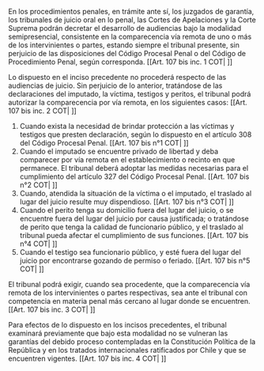 En los procedimientos penales, en trámite ante sí, los juzgados de garantía, los tribunales de juicio oral en lo penal, las Cortes de Apelaciones y la Corte Suprema podrán decretar el desarrollo de audiencias bajo la modalidad semipresencial, consistente en la comparecencia vía remota de uno o más de los intervinientes o partes, estando siempre el tribunal presente, sin perjuicio de las disposiciones del Código Procesal Penal o del Código de Procedimiento Penal, según corresponda. [[Art. 107 bis inc. 1 COT| ]]

Lo dispuesto en el inciso precedente no procederá respecto de las audiencias de juicio. Sin perjuicio de lo anterior, tratándose de las declaraciones del imputado, la víctima, testigos y peritos, el tribunal podrá autorizar la comparecencia por vía remota, en los siguientes casos: [[Art. 107 bis inc. 2 COT| ]]

1. Cuando exista la necesidad de brindar protección a las víctimas y testigos que presten declaración, según lo dispuesto en el artículo 308 del Código Procesal Penal. [[Art. 107 bis n°1 COT| ]]
2. Cuando el imputado se encuentre privado de libertad y deba comparecer por vía remota en el establecimiento o recinto en que permanece. El tribunal deberá adoptar las medidas necesarias para el cumplimiento del artículo 327 del Código Procesal Penal. [[Art. 107 bis n°2 COT| ]]
3. Cuando, atendida la situación de la víctima o el imputado, el traslado al lugar del juicio resulte muy dispendioso. [[Art. 107 bis n°3 COT| ]]
4. Cuando el perito tenga su domicilio fuera del lugar del juicio, o se encuentre fuera del lugar del juicio por causa justificada; o tratándose de perito que tenga la calidad de funcionario público, y el traslado al tribunal pueda afectar el cumplimiento de sus funciones. [[Art. 107 bis n°4 COT| ]]
5. Cuando el testigo sea funcionario público, y esté fuera del lugar del juicio por encontrarse gozando de permiso o feriado. [[Art. 107 bis n°5 COT| ]]

El tribunal podrá exigir, cuando sea procedente, que la comparecencia vía remota de los intervinientes o partes respectivas, sea ante el tribunal con competencia en materia penal más cercano al lugar donde se encuentren. [[Art. 107 bis inc. 3 COT| ]]

Para efectos de lo dispuesto en los incisos precedentes, el tribunal examinará previamente que bajo esta modalidad no se vulneran las garantías del debido proceso contempladas en la Constitución Política de la República y en los tratados internacionales ratificados por Chile y que se encuentren vigentes. [[Art. 107 bis inc. 4 COT| ]]